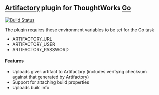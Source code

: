 ## [Artifactory](http://www.jfrog.com/home/v_artifactorypro_overview) plugin for ThoughtWorks [Go](http://www.go.cd/)

[![Build Status](https://snap-ci.com/tusharm/go-artifactory-plugin/branch/master/build_image)](https://snap-ci.com/tusharm/go-artifactory-plugin/branch/master)

The plugin requires these environment variables to be set for the Go task

+ ARTIFACTORY_URL 
+ ARTIFACTORY_USER
+ ARTIFACTORY_PASSWORD

#### Features

+ Uploads given artifact to Artifactory (includes verifying checksum against that generated by Artifactory)
+ Support for attaching build properties
+ Uploads build info 
